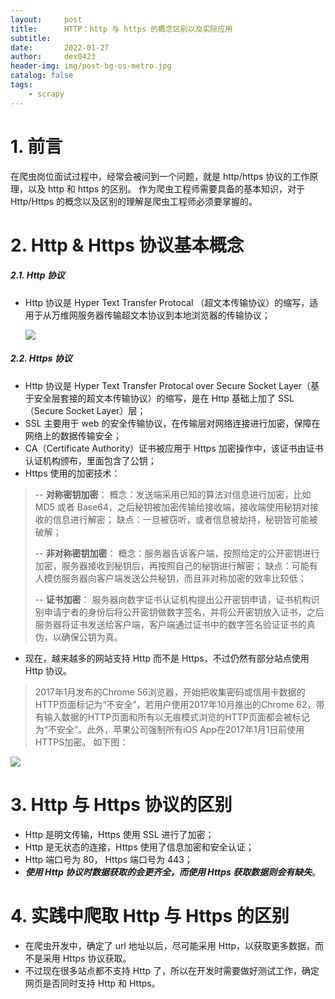 ```yaml
---
layout:     post
title:      HTTP：http 与 https 的概念区别以及实际应用
subtitle:   
date:       2022-01-27
author:     dex0423
header-img: img/post-bg-os-metro.jpg
catalog: false
tags:
    - scrapy
---
```



# 1. 前言
在爬虫岗位面试过程中，经常会被问到一个问题，就是 http/https 协议的工作原理，以及 http 和 https 的区别。
作为爬虫工程师需要具备的基本知识，对于 Http/Https 的概念以及区别的理解是爬虫工程师必须要掌握的。

# 2. Http & Https 协议基本概念
##### 2.1. Http 协议
- Http 协议是 Hyper Text Transfer Protocal （超文本传输协议）的缩写，适用于从万维网服务器传输超文本协议到本地浏览器的传输协议；
  
    ![]({{site.baseurl}}/img-post/http-1.png)
  
##### 2.2. Https 协议
- Http 协议是 Hyper Text Transfer Protocal over Secure Socket Layer（基于安全层套接的超文本传输协议）的缩写，是在 Http 基础上加了 SSL（Secure Socket Layer）层；
- SSL 主要用于 web 的安全传输协议，在传输层对网络连接进行加密，保障在网络上的数据传输安全；
- CA（Certificate Authority）证书被应用于 Https 加密操作中，该证书由证书认证机构颁布，里面包含了公钥；
- Https 使用的加密技术：
>-- **对称密钥加密**：
>概念：发送端采用已知的算法对信息进行加密，比如 MD5 或者 Base64，之后秘钥被加密传输给接收端，接收端使用秘钥对接收的信息进行解密；
>缺点：一旦被窃听，或者信息被劫持，秘钥皆可能被破解；
>
>-- **非对称密钥加密**：
>概念：服务器告诉客户端，按照给定的公开密钥进行加密，服务器接收到秘钥后，再按照自己的秘钥进行解密；
>缺点：可能有人模仿服务器向客户端发送公共秘钥，而且非对称加密的效率比较低；
>
>-- **证书加密**：
>服务器向数字证书认证机构提出公开密钥申请，证书机构识别申请宁者的身份后将公开密钥做数字签名，并将公开密钥放入证书，之后服务器将证书发送给客户端，客户端通过证书中的数字签名验证证书的真伪，以确保公钥为真。
- 现在，越来越多的网站支持 Http 而不是 Https，不过仍然有部分站点使用 Http 协议。
> 2017年1月发布的Chrome 56浏览器，开始把收集密码或信用卡数据的HTTP页面标记为“不安全”，若用户使用2017年10月推出的Chrome 62，带有输入数据的HTTP页面和所有以无痕模式浏览的HTTP页面都会被标记为“不安全”。此外，苹果公司强制所有iOS App在2017年1月1日前使用HTTPS加密。
>如下图：

![]({{site.baseurl}}/img-post/http-2.png)

# 3. Http 与 Https 协议的区别
- Http 是明文传输，Https 使用 SSL 进行了加密；
- Http 是无状态的连接，Https 使用了信息加密和安全认证；
- Http 端口号为 80， Https 端口号为 443；
- ***使用 Http 协议时数据获取的会更齐全，而使用 Https 获取数据则会有缺失***。
# 4. 实践中爬取 Http 与 Https 的区别
- 在爬虫开发中，确定了 url 地址以后，尽可能采用 Http，以获取更多数据，而不是采用 Https 协议获取。
- 不过现在很多站点都不支持 Http 了，所以在开发时需要做好测试工作，确定网页是否同时支持 Http 和 Https。
